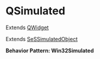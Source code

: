 # QSimulated

Extends [QWidget](QWidget.md)

Extends [SeSSimulatedObject](SeSSimulatedObject.md)





**Behavior Pattern: Win32Simulated**


<!-- ============================== property summary ========================== -->

	
<!-- ============================== action summary ========================== -->


<!-- ============================== property detail ========================== -->
	
	
<!-- ============================== action detail ========================== -->
		

